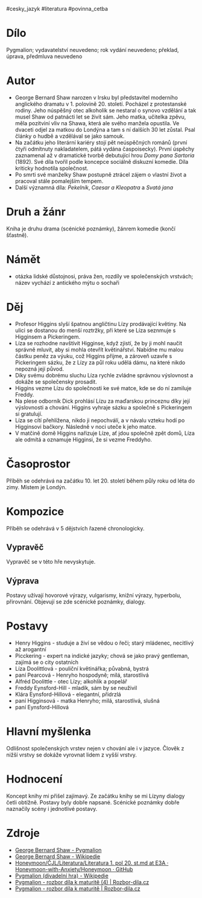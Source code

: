 #cesky_jazyk #literatura #povinna_cetba
# Dílo
Pygmalion; vydavatelství neuvedeno; rok vydání neuvedeno; překlad, úprava, předmluva neuvedeno
# Autor
* George Bernard Shaw narozen v Irsku byl představitel moderního anglického dramatu v 1. polovině 20. století. Pocházel z protestanské rodiny. Jeho núspěšný otec alkoholik se nestaral o synovo vzdělání a tak musel Shaw od patnácti let se živit sám. Jeho matka, učitelka zpěvu, měla pozitviní vliv na Shawa, která ale svého manžela opustila. Ve dvaceti odjel za matkou do Londýna a tam s ní dalších 30 let zůstal. Psal články o hudbě a vzdělával se jako samouk.
* Na začátku jeho literární kariéry stojí pět neúspěčných románů (první čtyři odmítnuty nakladatelem, pátá vydána časpoisecky). První úspěchy zaznamenal až v dramatické tvorbě debutující hrou *Domy pana Sartoria* (1892). Své díla tvořil podle koncepce sociálně diskuzní komedie. Díla kriticky hodnotila společnost.
* Po smrti své manželky Shaw postupně ztrácel zájem o vlastní život a pracoval stále pomalejším tempem.
* Další významná díla: *Pekelník*, *Caesar a Kleopatra* a *Svatá jana*
# Druh a žánr
Kniha je druhu drama (scénické poznámky), žánrem komedie (končí šťastně).
# Námět
* otázka lidské důstojnosi, práva žen, rozdíly ve společenských vrstvách; název vychází z antického mýtu o sochaři
# Děj
* Profesor Higgins slyší špatnou angličtinu Lízy prodávající květiny. Na ulici se dostanou do menší roztržky, při které se Líza seznmuje s Higginsem a Pickeringem.
* Líza se rozhodne navštívit Higginse, když zjistí, že by ji mohl naučit správně mluvit, aby si mohla otevřít květinářství. Nabídne mu malou částku peněz za výuku, což Higgins přijme, a zároveň uzavře s Pickeringem sázku, že z Lízy za půl roku udělá dámu, na které nikdo nepozná její původ.
* Díky svému dobrému sluchu Líza rychle zvládne správnou výslovnost a dokáže se společensky prosadit.
* Higgins vezme Lízu do společnosti ke své matce, kde se do ní zamiluje Freddy.
* Na plese odborník Dick prohlásí Lízu za maďarskou princeznu díky její výslovnosti a chování. Higgins vyhraje sázku a společně s Pickeringem si gratulují.
* Líza se cítí přehlížena, nikdo ji nepochválí, a v návalu vzteku hodí po Higginsovi bačkory. Následně v noci uteče k jeho matce.
* V matčině domě Higgins nařizuje Líze, ať jdou společně zpět domů, Líza ale odmítá a oznamuje Higginsi, že si vezme Freddyho.
# Časoprostor
Příběh se odehrává na začátku 10. let 20. století během půly roku od léta do zimy. Místem je Londýn.
# Kompozice
Příběh se odehrává v 5 dějstvích řazené chronologicky.
## Vypravěč
Vypravěč se v této hře nevyskytuje.
## Výprava
Postavy užívají hovorové výrazy, vulgarismy, knižní výrazy, hyperbolu, přirovnání. Objevují se zde scénické poznámky, dialogy.
# Postavy
* Henry Higgins - studuje a živí se vědou o řeči; starý mládenec, necitlivý až arogantní
* Picckering - expert na indické jazyky; chová se jako pravý gentleman, zajímá se o city ostatních
* Líza Doolittlová - pouliční květinářka; půvabná, bystrá
* paní Pearcová - Henryho hospodyně; milá, starostlivá
* Alfréd Doolittle - otec Lízy; alkohlik a popelář
* Freddy Eynsford-Hill - mladík, sám by se neuživil
* Klára Eynsford-Hillová - elegantní, přidrzlá
* paní Higginsová - matka Henryho; milá, starostlivá, slušná
* paní Eynsford-Hillová
# Hlavní myšlenka
Odlišnost společenských vrstev nejen v chování ale i v jazyce. Člověk z nižší vrstvy se dokáže vyrovnat lidem z vyšší vrstvy.
# Hodnocení
Koncept knihy mi přišel zajímavý. Ze začátku knihy se mi Lízyny dialogy četli obtížně. Postavy byly dobře napsané. Scénické poznámky dobře naznačily scény i jednotlivé postavy.
# Zdroje
* [George Bernard Shaw - Pygmalion](https://www.youtube.com/watch?v=oz0lAos55c4)
* [George Bernard Shaw - Wikipedie](https://cs.wikipedia.org/wiki/George_Bernard_Shaw)
* [Honeymoon/ČJL/Literatura/Literatura 1. pol 20. st.md at E3A · Honeymoon-with-Anxiety/Honeymoon · GitHub](https://github.com/Honeymoon-with-Anxiety/Honeymoon/blob/E3A/%C4%8CJL/Literatura/Literatura%201.%20pol%2020.%20st.md)
* [Pygmalion (divadelní hra) - Wikipedie](https://cs.wikipedia.org/wiki/Pygmalion_(divadeln%C3%AD_hra))
* [Pygmalion - rozbor díla k maturitě (4) | Rozbor-dila.cz](https://rozbor-dila.cz/pygmalion-rozbor-dila-k-maturite-4/)
* [Pygmalion - rozbor díla k maturitě | Rozbor-dila.cz](https://rozbor-dila.cz/pygmalion-rozbor-dila-k-maturite-6/)

